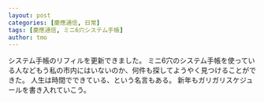 ```yaml
---
layout: post
categories: [慶應通信, 日常]
tags: [慶應通信, ミニ6穴システム手帳]
author: tmo
---
```

システム手帳のリフィルを更新できました。
ミニ6穴のシステム手帳を使っている人などもう私の市内にはいないのか、何件も探してようやく見つけることができた。
人生は時間でできている、という名言もある。
新年もガリガリスケジュールを書き入れていこう。
